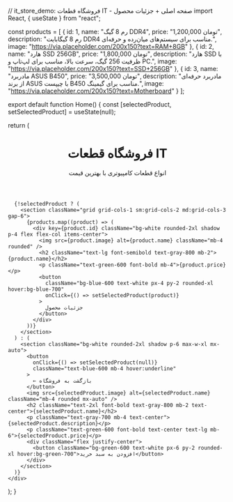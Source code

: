 // it_store_demo: فروشگاه قطعات IT - صفحه اصلی + جزئیات محصول
import React, { useState } from "react";

const products = [
  {
    id: 1,
    name: "رم 8 گیگ DDR4",
    price: "1,200,000 تومان",
    description: "رم 8 گیگابایت DDR4 مناسب برای سیستم‌های میان‌رده و حرفه‌ای.",
    image: "https://via.placeholder.com/200x150?text=RAM+8GB"
  },
  {
    id: 2,
    name: "هارد SSD 256GB",
    price: "1,800,000 تومان",
    description: "هارد SSD با ظرفیت 256 گیگ، سرعت بالا، مناسب برای لپ‌تاپ و PC.",
    image: "https://via.placeholder.com/200x150?text=SSD+256GB"
  },
  {
    id: 3,
    name: "مادربرد ASUS B450",
    price: "3,500,000 تومان",
    description: "مادربرد حرفه‌ای از برند ASUS با چیپست B450 مناسب برای گیمینگ.",
    image: "https://via.placeholder.com/200x150?text=Motherboard"
  }
];

export default function Home() {
  const [selectedProduct, setSelectedProduct] = useState(null);

  return (
    <div className="min-h-screen bg-gray-100 p-6">
      <header className="text-center mb-10">
        <h1 className="text-3xl font-bold text-blue-700">فروشگاه قطعات IT</h1>
        <p className="text-gray-600 mt-2">انواع قطعات کامپیوتری با بهترین قیمت</p>
      </header>

      {!selectedProduct ? (
        <section className="grid grid-cols-1 sm:grid-cols-2 md:grid-cols-3 gap-6">
          {products.map((product) => (
            <div key={product.id} className="bg-white rounded-2xl shadow p-4 flex flex-col items-center">
              <img src={product.image} alt={product.name} className="mb-4 rounded" />
              <h2 className="text-lg font-semibold text-gray-800 mb-2">{product.name}</h2>
              <p className="text-green-600 font-bold mb-4">{product.price}</p>
              <button
                className="bg-blue-600 text-white px-4 py-2 rounded-xl hover:bg-blue-700"
                onClick={() => setSelectedProduct(product)}
              >
                جزئیات محصول
              </button>
            </div>
          ))}
        </section>
      ) : (
        <section className="bg-white rounded-2xl shadow p-6 max-w-xl mx-auto">
          <button
            onClick={() => setSelectedProduct(null)}
            className="text-blue-600 mb-4 hover:underline"
          >
            ← بازگشت به فروشگاه
          </button>
          <img src={selectedProduct.image} alt={selectedProduct.name} className="mb-4 rounded mx-auto" />
          <h2 className="text-2xl font-bold text-gray-800 mb-2 text-center">{selectedProduct.name}</h2>
          <p className="text-gray-700 mb-4 text-center">{selectedProduct.description}</p>
          <p className="text-green-600 font-bold text-center text-lg mb-6">{selectedProduct.price}</p>
          <div className="flex justify-center">
            <button className="bg-green-600 text-white px-6 py-2 rounded-xl hover:bg-green-700">افزودن به سبد خرید</button>
          </div>
        </section>
      )}
    </div>
  );
}
